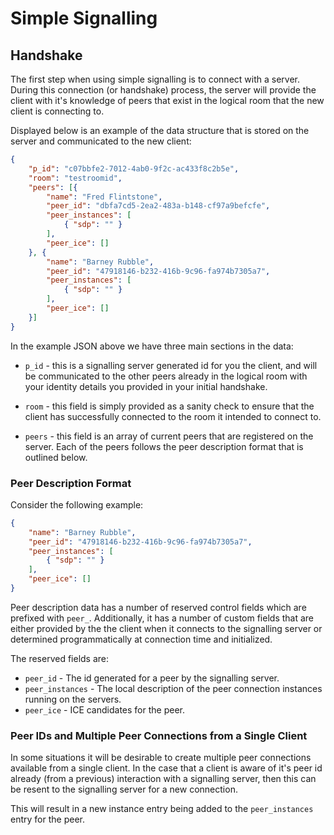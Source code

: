 # Simple Signalling

## Handshake

The first step when using simple signalling is to connect with a server.  During this connection (or handshake) process, the server will provide the client with it's knowledge of peers that exist in the logical room that the new client is connecting to.

Displayed below is an example of the data structure that is stored on the server and communicated to the new client:

```json
{
    "p_id": "c07bbfe2-7012-4ab0-9f2c-ac433f8c2b5e",
    "room": "testroomid",
    "peers": [{
        "name": "Fred Flintstone",
        "peer_id": "dbfa7cd5-2ea2-483a-b148-cf97a9befcfe",
        "peer_instances": [
            { "sdp": "" }
        ],
        "peer_ice": []
    }, {
        "name": "Barney Rubble",
        "peer_id": "47918146-b232-416b-9c96-fa974b7305a7",
        "peer_instances": [
            { "sdp": "" }
        ],
        "peer_ice": []
    }]
}
```

In the example JSON above we have three main sections in the data:

- `p_id` - this is a signalling server generated id for you the client, and will be communicated to the other peers already in the logical room with your identity details you provided in your initial handshake.

- `room` - this field is simply provided as a sanity check to ensure that the client has successfully connected to the room it intended to connect to.

- `peers` - this field is an array of current peers that are registered on the server.  Each of the peers follows the peer description format that is outlined below.

### Peer Description Format

Consider the following example:

```json
{
    "name": "Barney Rubble",
    "peer_id": "47918146-b232-416b-9c96-fa974b7305a7",
    "peer_instances": [
        { "sdp": "" }
    ],
    "peer_ice": []
}
```

Peer description data has a number of reserved control fields which are prefixed with `peer_`.  Additionally, it has a number of custom fields that are either provided by the the client when it connects to the signalling server or determined programmatically at connection time and initialized.

The reserved fields are:

- `peer_id` - The id generated for a peer by the signalling server.
- `peer_instances` - The local description of the peer connection instances running on the servers.
- `peer_ice` - ICE candidates for the peer.

### Peer IDs and Multiple Peer Connections from a Single Client

In some situations it will be desirable to create multiple peer connections available from a single client.  In the case that a client is aware of it's peer id already (from a previous) interaction with a signalling server, then this can be resent to the signalling server for a new connection.

This will result in a new instance entry being added to the `peer_instances` entry for the peer.

